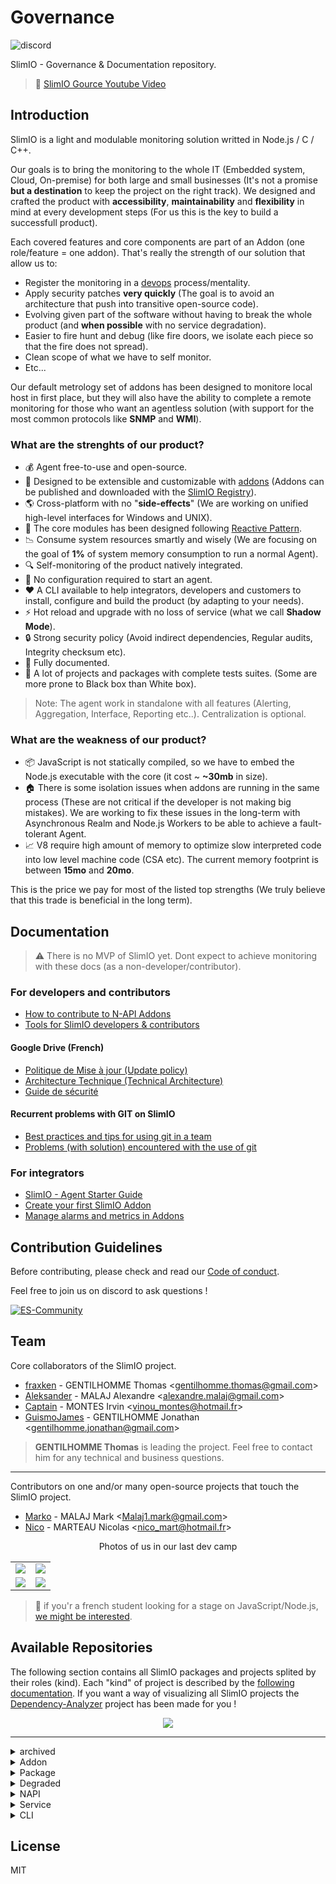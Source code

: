 # Governance
![discord](https://img.shields.io/discord/359783688403156994.svg?style=flat)

SlimIO - Governance &amp; Documentation repository.

> 👀 [SlimIO Gource Youtube Video](https://www.youtube.com/watch?v=pMkiWtLNyjY)

## Introduction
SlimIO is a light and modulable monitoring solution writted in Node.js / C / C++.

Our goals is to bring the monitoring to the whole IT (Embedded system, Cloud, On-premise) for both large and small businesses (It's not a promise **but a destination** to keep the project on the right track). We designed and crafted the product with **accessibility**, **maintainability** and **flexibility** in mind at every development steps (For us this is the key to build a successfull product).

Each covered features and core components are part of an Addon (one role/feature = one addon). That's really the strength of our solution that allow us to:
- Register the monitoring in a [devops](https://en.wikipedia.org/wiki/DevOps) process/mentality.
- Apply security patches **very quickly** (The goal is to avoid an architecture that push into transitive open-source code).
- Evolving given part of the software without having to break the whole product (and **when possible** with no service degradation).
- Easier to fire hunt and debug (like fire doors, we isolate each piece so that the fire does not spread).
- Clean scope of what we have to self monitor.
- Etc...

Our default metrology set of addons has been designed to monitore local host in first place, but they will also have the ability to complete a remote monitoring for those who want an agentless solution (with support for the most common protocols like **SNMP** and **WMI**).

### What are the strenghts of our product?

- 💰 Agent free-to-use and open-source.
- 🎨 Designed to be extensible and customizable with [addons](https://github.com/SlimIO/addon) (Addons can be published and downloaded with the  [SlimIO Registry](https://github.com/SlimIO/Registry)).
- 🌎 Cross-platform with no "**side-effects**" (We are working on unified high-level interfaces for Windows and UNIX).
- 👀 The core modules has been designed following [Reactive Pattern](https://en.wikipedia.org/wiki/Reactive_programming).
- 📉 Consume system resources smartly and wisely (We are focusing on the goal of **1%** of system memory consumption to run a normal Agent).
- 🔍 Self-monitoring of the product natively integrated.
- 🚀 No configuration required to start an agent.
- ❤️ A CLI available to help integrators, developers and customers to install, configure and build the product (by adapting to your needs).
- ⚡️ Hot reload and upgrade with no loss of service (what we call **Shadow Mode**).
- 🔒 Strong security policy (Avoid indirect dependencies, Regular audits, Integrity checksum etc).
- 📄 Fully documented.
- 🚥 A lot of projects and packages with complete tests suites. (Some are more prone to Black box than White box).

> Note: The agent work in standalone with all features (Alerting, Aggregation, Interface, Reporting etc..). Centralization is optional.

### What are the weakness of our product?

- 📦 JavaScript is not statically compiled, so we have to embed the Node.js executable with the core (it cost ~ **~30mb** in size).
- 🏠 There is some isolation issues when addons are running in the same process (These are not critical if the developer is not making big mistakes). We are working to fix these issues in the long-term with Asynchronous Realm and Node.js Workers to be able to achieve a fault-tolerant Agent.
- 📈 V8 require high amount of memory to optimize slow interpreted code into low level machine code (CSA etc). The current memory footprint is between **15mo** and **20mo**.

This is the price we pay for most of the listed top strengths (We truly believe that this trade is beneficial in the long term).

## Documentation

> ⚠️ There is no MVP of SlimIO yet. Dont expect to achieve monitoring with these docs (as a non-developer/contributor).

### For developers and contributors
- [How to contribute to N-API Addons](./docs/native_addons.md)
- [Tools for SlimIO developers & contributors](./docs/tooling.md)

#### Google Drive (French)
- [Politique de Mise à jour (Update policy)](https://docs.google.com/document/d/163Fb4HufSck27VW1ZWeEoDPPKGCnVKBo-6Zxbt2Bj64/edit?usp=sharing)
- [Architecture Technique (Technical Architecture)](https://docs.google.com/document/d/15e4z7Ev7ObohDWgZwGkd6PDq-cWtC54aUvPSP2finZw/edit?usp=sharing)
- [Guide de sécurité](https://docs.google.com/document/d/1GRMbKmnibFZMQWzcVmwmcjLRVlKcFFrlEnfD8X8aNEg/edit?usp=sharing)

#### Recurrent problems with GIT on SlimIO
- [Best practices and tips for using git in a team](https://github.com/SlimIO/Governance/blob/master/docs/git/COC_git.md)
- [Problems (with solution) encountered with the use of git](https://github.com/SlimIO/Governance/blob/master/docs/git/git_recurring_problems.md)

### For integrators
- [SlimIO - Agent Starter Guide](./docs/get_started.md)
- [Create your first SlimIO Addon](./docs/first_addon.md)
- [Manage alarms and metrics in Addons](./docs/manage_alarm_and_metric.md)

## Contribution Guidelines
Before contributing, please check and read our [Code of conduct](./COC_POLICY.md).

Feel free to join us on discord to ask questions !

[![ES-Community](https://discordapp.com/api/guilds/359783688403156994/embed.png?style=banner2)](https://discord.gg/YA87kR2)

## Team

Core collaborators of the SlimIO project.

- [fraxken](https://github.com/fraxken) - GENTILHOMME Thomas &lt;gentilhomme.thomas@gmail.com&gt;
- [Aleksander](https://github.com/AlexandreMalaj) - MALAJ Alexandre &lt;alexandre.malaj@gmail.com&gt;
- [Captain](https://github.com/Captainfive) - MONTES Irvin &lt;vinou_montes@hotmail.fr&gt;
- [GuismoJames](https://www.linkedin.com/in/jgentilhomme/) - GENTILHOMME Jonathan &lt;gentilhomme.jonathan@gmail.com&gt;

> **GENTILHOMME Thomas** is leading the project. Feel free to contact him for any technical and business questions.

--- 

Contributors on one and/or many open-source projects that touch the SlimIO project.

- [Marko](https://github.com/Markobobby) - MALAJ Mark &lt;Malaj1.mark@gmail.com&gt;
- [Nico](https://github.com/Dafyh) - MARTEAU Nicolas &lt;nico_mart@hotmail.fr&gt;

<p align="center">Photos of us in our last dev camp</p>

| | |
| - | - |
| <img src="https://i.imgur.com/keaL2Yf.jpg"> | <img src="https://i.imgur.com/WWML8S8.jpg"> |
| <img src="https://i.imgur.com/TzTcrZ2.jpg"> | <img src="https://i.imgur.com/mSasDv5.jpg"> |

> 👀 if you'r a french student looking for a stage on JavaScript/Node.js, [we might be interested](https://github.com/SlimIO/Governance/blob/master/stage.md).

## Available Repositories
The following section contains all SlimIO packages and projects splited by their roles (kind). Each "kind" of project is described by the [following documentation](https://github.com/SlimIO/Manifest#available-types). If you want a way of visualizing all SlimIO projects the [Dependency-Analyzer](https://github.com/SlimIO/Dependency-Analyser) project has been made for you !

<p align="center">
<img src="https://media.discordapp.net/attachments/359783689040953354/622219583121784893/unknown.png">
</p>

--- 

<details><summary>archived</summary>

TBC
- [AgentOld](https://github.com/SlimIO/AgentOld) - Old SlimIO Agent
- [Error](https://github.com/SlimIO/Error) - Slim.IO - Opinionated Error(s) handle/generator
- [levelmanager](https://github.com/SlimIO/levelmanager) - LevelDB (Database) - GUI Manager build with electron

</details>

<details><summary>Addon</summary>

SlimIO Addons
- [cpu-addon](https://github.com/SlimIO/cpu-addon) - SlimIO CPU Addon
- [Events](https://github.com/SlimIO/Events) - SlimIO - Events (Built-in Addon)
- [Gate](https://github.com/SlimIO/Gate) - Built-in Addon Gate
- [Socket](https://github.com/SlimIO/Socket) - Built-in Socket Addon
- [Alerting](https://github.com/SlimIO/Alerting) - SlimIO - Alerting Addon
- [Aggregator](https://github.com/SlimIO/Aggregator) - SlimIO - Metrics Aggregator Addon
- [cpu](https://github.com/SlimIO/cpu) - Windows & Unix Native Node.js binding - CPU Monitoring
- [ihm](https://github.com/SlimIO/ihm) - Agent IHM (Interface Homme Machine)
- [Prism](https://github.com/SlimIO/Prism) - Prism - Distribution Server Addon

</details>

<details><summary>Package</summary>

Classical 'npm' packages
- [Core](https://github.com/SlimIO/Core) - SlimIO Core
- [Config](https://github.com/SlimIO/Config) - SlimIO - Reactive and Safe JSON Configuration loader
- [Addon](https://github.com/SlimIO/Addon) - SlimIO Addon container
- [Utils](https://github.com/SlimIO/Utils) - SlimIO Utilities Functions
- [Scheduler](https://github.com/SlimIO/Scheduler) - SlimIO - Scheduler/Time Walk for Node.js
- [Config-Migration](https://github.com/SlimIO/Config-Migration) - SlimIO JSON Schema Migration (Payload Migration)
- [Mib-Parser](https://github.com/SlimIO/Mib-Parser) - Pure Asynchronous JavaScript (Node.JS) MIB Parser
- [is](https://github.com/SlimIO/is) - SlimIO IS - Node.js JavaScript Type checker 
- [Safe-emitter](https://github.com/SlimIO/Safe-emitter) - Safe Node.js EventEmitter designed for isolation
- [Units](https://github.com/SlimIO/Units) - SlimIO Metric Units
- [Arg-parser](https://github.com/SlimIO/Arg-parser) - SlimIO - Secure and reliable Node.js Argv Parser
- [Addon-Factory](https://github.com/SlimIO/Addon-Factory) - SlimIO - Factory to build Addon programmatically
- [Metrics](https://github.com/SlimIO/Metrics) - This package provide a developer interface to interact with Events Addon
- [Timer](https://github.com/SlimIO/Timer) - SlimIO - Node.js Driftless Interval Timer
- [Buffer-Schema](https://github.com/SlimIO/Buffer-Schema) - SlimIO Buffer Schema
- [Lazy](https://github.com/SlimIO/Lazy) - SlimIO Little lib to set Lazy Properties on JavaScript Objects!
- [Struct](https://github.com/SlimIO/Struct) - Node.js Schema Structure
- [Npm-registry](https://github.com/SlimIO/Npm-registry) - Node.js npm registry (GET) API with TypeScript def
- [Queue](https://github.com/SlimIO/Queue) - SlimIO - Queue Class designed for SlimIO Core
- [Nodejs-downloader](https://github.com/SlimIO/Nodejs-downloader) - SlimIO - Node.js binary and headers downloader
- [Tcp-Sdk](https://github.com/SlimIO/Tcp-Sdk) - SlimIO - TCP SDK to communicate in socket with the product
- [github](https://github.com/SlimIO/github) - Download and Extract Github repository 
- [ipc](https://github.com/SlimIO/ipc) - SlimIO - Node.js Inter Process Communication
- [lstree](https://github.com/SlimIO/lstree) - System Tree Printer as CLI (with a Node.js API)
- [unzipper](https://github.com/SlimIO/unzipper) - Node.js Modern Yauzl wrapper
- [OpenAPI](https://github.com/SlimIO/OpenAPI) - OpenAPI - Node.js Programmatically implementation (Spec Compliant)
- [Alert](https://github.com/SlimIO/Alert) - SlimIO Addon Alarms utilities
- [Immutable](https://github.com/SlimIO/Immutable) - SlimIO Immutable Static Objects and Values
- [Manifest](https://github.com/SlimIO/Manifest) - SlimIO Project Manifest (.TOML)
- [TimeMap](https://github.com/SlimIO/TimeMap) - ES6 Map-Like implementation with keys that have a defined timelife
- [Math](https://github.com/SlimIO/Math) - SlimIO - Node.js WebAssembly Metrology Math lib
- [sqlite-transaction](https://github.com/SlimIO/sqlite-transaction) - SQLite Transaction Manager for SlimIO events
- [Unit-testing](https://github.com/SlimIO/Unit-testing) - SlimIO - Unit testing framework (WIP)
- [psp](https://github.com/SlimIO/psp) - SlimIO - Project structure policy
- [jsdoc](https://github.com/SlimIO/jsdoc) - Blazing fast 🚀 JSDoc generator/parser
- [Registry-SDK](https://github.com/SlimIO/Registry-SDK) - Node.js SDK For the SlimIO Registry API
- [Desktop](https://github.com/SlimIO/Desktop) - SlimIO - Application bureautique pour les intégrateurs (Client lourd)
- [Pretty-JSON](https://github.com/SlimIO/Pretty-JSON) - Stdout JSON in your terminal
- [Async-cli-spinner](https://github.com/SlimIO/Async-cli-spinner) - Elegant Asynchronous Terminal (CLI) Spinner for Node.js
- [Bundler](https://github.com/SlimIO/Bundler) - SlimIO Archive (Addon & Core) Bundler
- [Iterator](https://github.com/SlimIO/Iterator) - Iterators Utils
- [Blog](https://github.com/SlimIO/Blog) - SlimIO Blog
- [arg-checker](https://github.com/SlimIO/arg-checker) - SlimIO Argument Checker
- [Lock](https://github.com/SlimIO/Lock) - SlimIO Node.js Semaphore for async/await
- [MySQL](https://github.com/SlimIO/MySQL) - MySQL addon
- [pretty-stack](https://github.com/SlimIO/pretty-stack) - Pretty Stack Trace to stdout in TTY
- [FSC](https://github.com/SlimIO/FSC) - Slimio - FSC (File System Controller)
- [logger](https://github.com/SlimIO/logger) - SlimIO Sonic Logger
- [Grapher](https://github.com/SlimIO/Grapher) - 
- [wcwidth](https://github.com/SlimIO/wcwidth) - Port of C's wcwidth() and wcswidth()
- [Profiles](https://github.com/SlimIO/Profiles) - SlimIO - Addon Profiles Manager
- [Tarball](https://github.com/SlimIO/Tarball) - SlimIO archive (for addons and modules) tarball packer/extractor.

</details>

<details><summary>Degraded</summary>

Projects that are not matching our psp policies
- [Eslint-config](https://github.com/SlimIO/Eslint-config) - SlimIO ESLint configuration
- [tsd](https://github.com/SlimIO/tsd) - TypeScript definitions for SlimIO projects

</details>

<details><summary>NAPI</summary>

Node.js Native bindings writted in C/C++
- [Winni](https://github.com/SlimIO/Winni) - Windows Network Interfaces - Node.js low-level binding
- [Windrive](https://github.com/SlimIO/Windrive) - Windows Drive (disk) & Devices - Node.js low level binding
- [Winelog](https://github.com/SlimIO/Winelog) - Windows Events log reader - Node.JS low-level binding
- [Winservices](https://github.com/SlimIO/Winservices) - Windows Services - Node.js low level binding
- [Winmem](https://github.com/SlimIO/Winmem) - Windows Memory - Node.js low level binding
- [Nixni](https://github.com/SlimIO/Nixni) - UNIX Network Interfaces - Node.JS low level binding
- [Nixmem](https://github.com/SlimIO/Nixmem) - UNIX Memory - Node.js low level binding
- [Micro](https://github.com/SlimIO/Micro) - NodeJS C NAPI low level binding to get high resolution timestamp (in microseconds)
- [Nixfs](https://github.com/SlimIO/Nixfs) - UNIX File System - Node.js low-level binding
- [Nixdevices](https://github.com/SlimIO/Nixdevices) - UNIX System Devices - NodeJS low level binding
- [Nixproc](https://github.com/SlimIO/Nixproc) - Node.js - N-API Binding
- [pam](https://github.com/SlimIO/pam) - Node.js N-API binding for Linux pam Authentication

</details>

<details><summary>Service</summary>

Web API projects
- [Agent](https://github.com/SlimIO/Agent) - SlimIO Agent
- [Registry](https://github.com/SlimIO/Registry) - SlimIO - Addon registry
- [N-API-CI](https://github.com/SlimIO/N-API-CI) - Node.js N-API CI Server
- [Discord-Bot](https://github.com/SlimIO/Discord-Bot) - DiscordBot allow management of the notifications to avoid spam (greenkeeper, snyk, trello, drive ...)
- [Dependency-Analyser](https://github.com/SlimIO/Dependency-Analyser) - SlimIO - Dependency Analyser (Draw a network of all SlimIO Projects)
- [Gource-view](https://github.com/SlimIO/Gource-view) - Gource Generator for SlimIO (And any github organization)

</details>

<details><summary>CLI</summary>

Command Line Interface packages/projects
- [Generator](https://github.com/SlimIO/Generator) - SlimIO - Project & Addons Generator
- [CLI](https://github.com/SlimIO/CLI) - SlimIO - CLI (Command Line Interface)
- [documentation](https://github.com/SlimIO/documentation) - SlimIO Documentation Generator
- [Markdown-Dependencies](https://github.com/SlimIO/Markdown-Dependencies) - Create/Update the Dependencies section in README.md
- [Sync](https://github.com/SlimIO/Sync) - SlimIO Synchronizer - Pull, Update and track Node.js projects state (outdated, psp policies...)

</details>

## License
MIT

